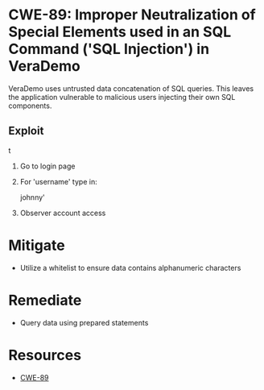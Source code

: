 # CWE-89: Improper Neutralization of Special Elements used in an SQL Command ('SQL Injection') in VeraDemo
VeraDemo uses untrusted data concatenation of SQL queries. This leaves the application vulnerable to malicious users injecting their own SQL components.

## Exploit

  t

1. Go to login page
2. For 'username' type in:

   johnny'

3. Observer account access

# Mitigate
* Utilize a whitelist to ensure data contains alphanumeric characters

# Remediate 
* Query data using prepared statements

# Resources 
* [CWE-89](https://cwe.mitre.org/data/definitions/89.html)
